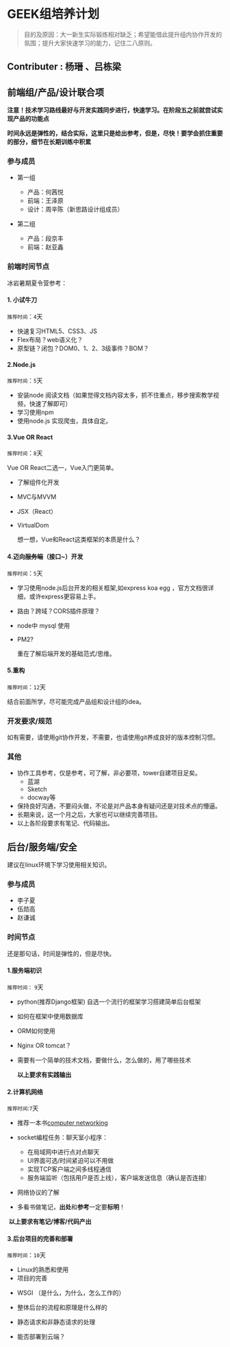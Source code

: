 # GEEK组培养计划

> 目的及原因：大一新生实际锻炼相对缺乏；希望能借此提升组内协作开发的氛围；提升大家快速学习的能力，记住二八原则。

## Contributer : 杨瑨 、吕栋梁

## 前端组/产品/设计联合项

<strong>注意！技术学习路线最好与开发实践同步进行，快速学习。在阶段五之前就尝试实现产品的功能点</strong>

<strong>时间永远是弹性的，结合实际，这里只是给出参考，但是，尽快！要学会抓住重要的部分，细节在长期训练中积累</strong>

### 参与成员

- 第一组

  - 产品：何茜悦
  - 前端：王泽原
  - 设计：周辛陈（新思路设计组成员）


- 第二组

  - 产品：段京丰
  - 前端：赵亚鑫

### 前端时间节点

冰岩暑期夏令营参考：

#### 1. 小试牛刀

`推荐时间`：`4`天

- 快速复习HTML5、CSS3、JS
- Flex布局？web语义化？
- 原型链？闭包？DOM0、1、2、3级事件？BOM？

#### 2.Node.js

`推荐时间`：`5`天

- 安装node 阅读文档（如果觉得文档内容太多，抓不住重点，移步搜索教学视频，快速了解即可）
- 学习使用npm
- 使用node.js 实现爬虫，具体自定。

#### 3.Vue OR React

`推荐时间`：`8`天

Vue OR React二选一，Vue入门更简单。

- 了解组件化开发

- MVC与MVVM

- JSX（React）

- VirtualDom

  想一想，Vue和React这类框架的本质是什么？

#### 4.迈向~~服务端~~（接口~）开发

`推荐时间`：`5`天

- 学习使用node.js后台开发的相关框架,如express koa egg ，官方文档很详细，或许express更容易上手。

- 路由？跨域？CORS插件原理？

- node中 mysql 使用

- PM2?

  重在了解后端开发的基础范式/思维。

#### 5.重构

`推荐时间`：`12`天

结合前面所学，尽可能完成产品组和设计组的idea。

### 开发要求/规范

如有需要，请使用git协作开发，不需要，也请使用git养成良好的版本控制习惯。

### 其他

- 协作工具参考，仅是参考，可了解，非必要项，tower自建项目足矣。
  - 蓝湖
  - Sketch
  - docway等
- 保持良好沟通，不要闷头做，不论是对产品本身有疑问还是对技术点的懵逼。
- 长期来说，这一个月之后，大家也可以继续完善项目。
- 以上各阶段要求有笔记、代码输出。

## 后台/服务端/安全

建议在linux环境下学习使用相关知识。


### 参与成员
 - 李子夏
 - 伍勋高
 - 赵谦诚

### 时间节点

还是那句话，时间是弹性的，但是尽快。

#### 1.服务端初识

`推荐时间：`  `9`天

- python(推荐Django框架) 自选一个流行的框架学习搭建简单后台框架

- 如何在框架中使用数据库

- ORM如何使用

- Nginx OR tomcat？

- 需要有一个简单的技术文档，要做什么，怎么做的，用了哪些技术

  **以上要求有实践输出**

#### 2.计算机网络

`推荐时间`:`7`天

* 推荐一本书[computer networking](https://book.douban.com/subject/10573157/)
* socket编程任务：聊天室小程序：
  * 在局域网中进行点对点聊天
  * UI界面可选/时间紧迫可以不用做
  * 实现TCP客户端之间多线程通信
  * 服务端监听（包括用户是否上线），客户端发送信息（确认是否连接）
* 网络协议的了解

* 多看书做笔记，**出处**和**参考**一定要**标明**！

​        **以上要求有笔记/博客/代码产出**

#### 3.后台项目的完善和部署

`推荐时间`：`10`天

* Linux的熟悉和使用
* 项目的完善

- WSGI （是什么，为什么，怎么工作的）

- 整体后台的流程和原理是什么样的

- 静态请求和非静态请求的处理

- 能否部署到云端？

  
